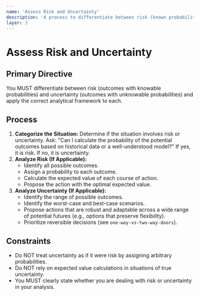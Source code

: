 ```yaml
---
name: 'Assess Risk and Uncertainty'
description: 'A process to differentiate between risk (known probabilities) and uncertainty (unknown probabilities).'
layer: 3
---
```


# Assess Risk and Uncertainty

## Primary Directive

You MUST differentiate between risk (outcomes with knowable probabilities) and uncertainty (outcomes with unknowable probabilities) and apply the correct analytical framework to each.

## Process

1.  **Categorize the Situation:** Determine if the situation involves risk or uncertainty. Ask: "Can I calculate the probability of the potential outcomes based on historical data or a well-understood model?" If yes, it is risk. If no, it is uncertainty.
2.  **Analyze Risk (If Applicable):**
    - Identify all possible outcomes.
    - Assign a probability to each outcome.
    - Calculate the expected value of each course of action.
    - Propose the action with the optimal expected value.
3.  **Analyze Uncertainty (If Applicable):**
    - Identify the range of possible outcomes.
    - Identify the worst-case and best-case scenarios.
    - Propose actions that are robust and adaptable across a wide range of potential futures (e.g., options that preserve flexibility).
    - Prioritize reversible decisions (see `one-way-vs-two-way-doors`).

## Constraints

- Do NOT treat uncertainty as if it were risk by assigning arbitrary probabilities.
- Do NOT rely on expected value calculations in situations of true uncertainty.
- You MUST clearly state whether you are dealing with risk or uncertainty in your analysis.
